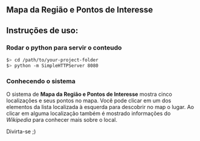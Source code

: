 ## Mapa da Região e Pontos de Interesse

## Instruções de uso:

### Rodar o python para servir o conteudo

  ```bash
  $> cd /path/to/your-project-folder
  $> python -m SimpleHTTPServer 8080
  ```

### Conhecendo o sistema
	
O sistema de **Mapa da Região e Pontos de Interesse** mostra cinco localizações e seus pontos no mapa. Você pode clicar em um dos elementos da lista localizada à esquerda para descobrir no map o lugar. Ao clicar em alguma localização também é mostrado informações do *Wikipedia* para conhecer mais sobre o local.
  
Divirta-se ;)
